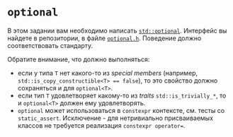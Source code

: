 # `optional`

В этом задании вам необходимо написать [`std::optional`](https://en.cppreference.com/w/cpp/utility/optional). Интерфейс вы найдете в репозитории, в файле [`optional.h`](optional.h). Поведение должно соответствовать стандарту.

Обратите внимание, что должно выполняться:

* если у типа `T` нет какого-то из *special members* (например, `std::is_copy_constructible<T> == false`), то это свойство должно сохраняться и для `optional<T>`.
* если тип `T` удовлетворяет какому-то из *traits* `std::is_trivially_*`, то и `optional<T>` должен ему удовлетворять.
* `optional` может использоваться в `constexpr` контексте, см. тесты со `static_assert`. Исключение - для нетривиально присваиваемых классов не требуется реализация `constexpr operator=`.
